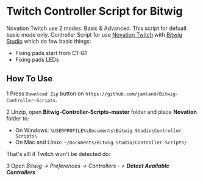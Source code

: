 Twitch Controller Script for Bitwig
=========================

Novation Twitch use 2 modes: Basic & Advanced. This script for defualt basic mode only.
Controller Script for use [Novation Twitch](http://global.novationmusic.com/twitch) with [Bitwig Studio](http://www.bitwig.com/en/bitwig-studio/overview.html) which do few basic things:
+ Fixing pads start from C1-G1
+ Fixing pads LEDs


## How To Use 

1 Press `Download Zip` button on `https://github.com/jamland/Bitwig-Controller-Scripts`.

2 Unzip, open **Bitwig-Controller-Scripts-master** folder and place **Novation** folder to:

- On Windows: `%USERPROFILE%\Documents\Bitwig Studio\Controller Scripts\`
- On Mac and Linux: `~/Documents/Bitwig Studio/Controller Scripts/`

That's all! 
if Twitch won't be detected do:

3 Open _Bitwig -> Preferences -> Controllers - > **Detect Available Controllers**_
